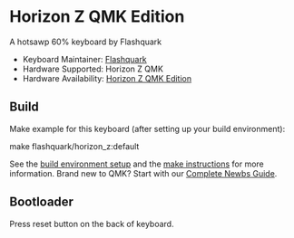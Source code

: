 # Horizon Z QMK Edition

A hotsawp 60% keyboard by Flashquark 



* Keyboard Maintainer: [Flashquark](https://flashquark.com)
* Hardware Supported: Horizon Z QMK
* Hardware Availability: [Horizon Z QMK Edition](https://flashquark.com/product/flashquark-horizon-z-qmk-edition-custom-kit/)


## Build

Make example for this keyboard (after setting up your build environment):

   make flashquark/horizon_z:default

See the [build environment setup](https://docs.qmk.fm/#/getting_started_build_tools) and the [make instructions](https://docs.qmk.fm/#/getting_started_make_guide) for more information. Brand new to QMK? Start with our [Complete Newbs Guide](https://docs.qmk.fm/#/newbs).

## Bootloader

Press reset button on the back of keyboard.